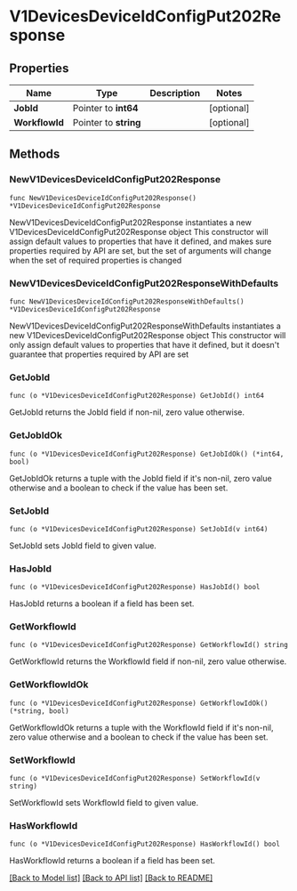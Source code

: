 # V1DevicesDeviceIdConfigPut202Response

## Properties

Name | Type | Description | Notes
------------ | ------------- | ------------- | -------------
**JobId** | Pointer to **int64** |  | [optional] 
**WorkflowId** | Pointer to **string** |  | [optional] 

## Methods

### NewV1DevicesDeviceIdConfigPut202Response

`func NewV1DevicesDeviceIdConfigPut202Response() *V1DevicesDeviceIdConfigPut202Response`

NewV1DevicesDeviceIdConfigPut202Response instantiates a new V1DevicesDeviceIdConfigPut202Response object
This constructor will assign default values to properties that have it defined,
and makes sure properties required by API are set, but the set of arguments
will change when the set of required properties is changed

### NewV1DevicesDeviceIdConfigPut202ResponseWithDefaults

`func NewV1DevicesDeviceIdConfigPut202ResponseWithDefaults() *V1DevicesDeviceIdConfigPut202Response`

NewV1DevicesDeviceIdConfigPut202ResponseWithDefaults instantiates a new V1DevicesDeviceIdConfigPut202Response object
This constructor will only assign default values to properties that have it defined,
but it doesn't guarantee that properties required by API are set

### GetJobId

`func (o *V1DevicesDeviceIdConfigPut202Response) GetJobId() int64`

GetJobId returns the JobId field if non-nil, zero value otherwise.

### GetJobIdOk

`func (o *V1DevicesDeviceIdConfigPut202Response) GetJobIdOk() (*int64, bool)`

GetJobIdOk returns a tuple with the JobId field if it's non-nil, zero value otherwise
and a boolean to check if the value has been set.

### SetJobId

`func (o *V1DevicesDeviceIdConfigPut202Response) SetJobId(v int64)`

SetJobId sets JobId field to given value.

### HasJobId

`func (o *V1DevicesDeviceIdConfigPut202Response) HasJobId() bool`

HasJobId returns a boolean if a field has been set.

### GetWorkflowId

`func (o *V1DevicesDeviceIdConfigPut202Response) GetWorkflowId() string`

GetWorkflowId returns the WorkflowId field if non-nil, zero value otherwise.

### GetWorkflowIdOk

`func (o *V1DevicesDeviceIdConfigPut202Response) GetWorkflowIdOk() (*string, bool)`

GetWorkflowIdOk returns a tuple with the WorkflowId field if it's non-nil, zero value otherwise
and a boolean to check if the value has been set.

### SetWorkflowId

`func (o *V1DevicesDeviceIdConfigPut202Response) SetWorkflowId(v string)`

SetWorkflowId sets WorkflowId field to given value.

### HasWorkflowId

`func (o *V1DevicesDeviceIdConfigPut202Response) HasWorkflowId() bool`

HasWorkflowId returns a boolean if a field has been set.


[[Back to Model list]](../README.md#documentation-for-models) [[Back to API list]](../README.md#documentation-for-api-endpoints) [[Back to README]](../README.md)


